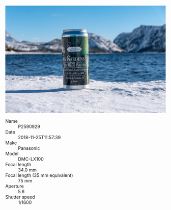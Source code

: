 [![P2590929](/photos/hd/P2590929.jpg)](/photos/full/P2590929.jpg?raw=true)

<dl>
  <dt>Name</dt>
  <dd>P2590929</dd>
  <dt>Date</dt>
  <dd>2018-11-25T11:57:39</dd>
  <dt>Make</dt>
  <dd>Panasonic</dd>
  <dt>Model</dt>
  <dd>DMC-LX100</dd>
  <dt>Focal length</dt>
  <dd>34.0 mm</dd>
  <dt>Focal length (35 mm equivalent)</dt>
  <dd>75 mm</dd>
  <dt>Aperture</dt>
  <dd>5.6</dd>
  <dt>Shutter speed</dt>
  <dd>1/1600</dd>
</dl>
